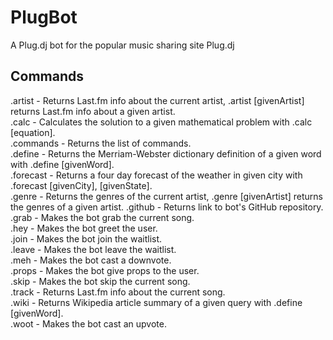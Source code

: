 PlugBot
=======

A Plug.dj bot for the popular music sharing site Plug.dj

Commands
--------

.artist - Returns Last.fm info about the current artist, .artist [givenArtist] returns Last.fm info about a given artist.  
.calc - Calculates the solution to a given mathematical problem with .calc [equation].  
.commands - Returns the list of commands.   
.define - Returns the Merriam-Webster dictionary definition of a given word with .define [givenWord].  
.forecast - Returns a four day forecast of the weather in given city with .forecast [givenCity], [givenState].  
.genre - Returns the genres of the current artist, .genre [givenArtist] returns the genres of a given artist.
.github - Returns link to bot's GitHub repository.    
.grab - Makes the bot grab the current song.  
.hey - Makes the bot greet the user.  
.join - Makes the bot join the waitlist.  
.leave - Makes the bot leave the waitlist.  
.meh - Makes the bot cast a downvote.  
.props - Makes the bot give props to the user.   
.skip - Makes the bot skip the current song.  
.track - Returns Last.fm info about the current song.  
.wiki - Returns Wikipedia article summary of a given query with .define [givenWord].  
.woot - Makes the bot cast an upvote.  